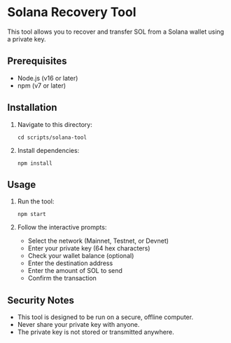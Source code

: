# Solana Recovery Tool

This tool allows you to recover and transfer SOL from a Solana wallet using a private key.

## Prerequisites

- Node.js (v16 or later)
- npm (v7 or later)

## Installation

1. Navigate to this directory:
   ```
   cd scripts/solana-tool
   ```

2. Install dependencies:
   ```
   npm install
   ```

## Usage

1. Run the tool:
   ```
   npm start
   ```

2. Follow the interactive prompts:
   - Select the network (Mainnet, Testnet, or Devnet)
   - Enter your private key (64 hex characters)
   - Check your wallet balance (optional)
   - Enter the destination address
   - Enter the amount of SOL to send
   - Confirm the transaction

## Security Notes

- This tool is designed to be run on a secure, offline computer.
- Never share your private key with anyone.
- The private key is not stored or transmitted anywhere.
